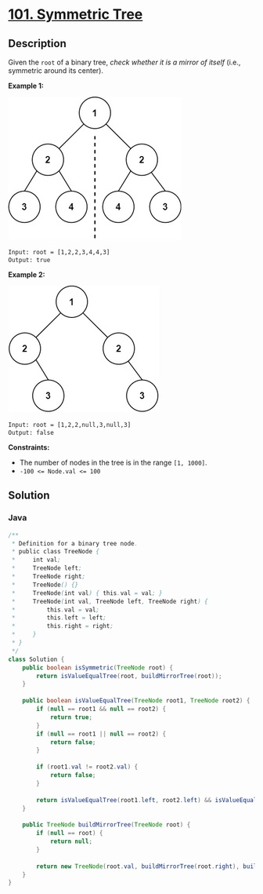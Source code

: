 # [101. Symmetric Tree](https://leetcode.com/problems/symmetric-tree/description/)

## Description
Given the `root` of a binary tree, *check whether it is a mirror of itself* (i.e., symmetric around its center).

**Example 1:**

![Example 1](./example_1.jpg)
```
Input: root = [1,2,2,3,4,4,3]
Output: true
```

**Example 2:**

![Example 2](./example_2.jpg)
```
Input: root = [1,2,2,null,3,null,3]
Output: false
```

**Constraints:**
+ The number of nodes in the tree is in the range `[1, 1000]`.
+ `-100 <= Node.val <= 100`


## Solution

### Java
```java
/**
 * Definition for a binary tree node.
 * public class TreeNode {
 *     int val;
 *     TreeNode left;
 *     TreeNode right;
 *     TreeNode() {}
 *     TreeNode(int val) { this.val = val; }
 *     TreeNode(int val, TreeNode left, TreeNode right) {
 *         this.val = val;
 *         this.left = left;
 *         this.right = right;
 *     }
 * }
 */
class Solution {
    public boolean isSymmetric(TreeNode root) {
        return isValueEqualTree(root, buildMirrorTree(root));
    }

    public boolean isValueEqualTree(TreeNode root1, TreeNode root2) {
        if (null == root1 && null == root2) {
            return true;
        }
        if (null == root1 || null == root2) {
            return false;
        }

        if (root1.val != root2.val) {
            return false;
        }

        return isValueEqualTree(root1.left, root2.left) && isValueEqualTree(root1.right, root2.right);
    }

    public TreeNode buildMirrorTree(TreeNode root) {
        if (null == root) {
            return null;
        }

        return new TreeNode(root.val, buildMirrorTree(root.right), buildMirrorTree(root.left));
    }
}
```
